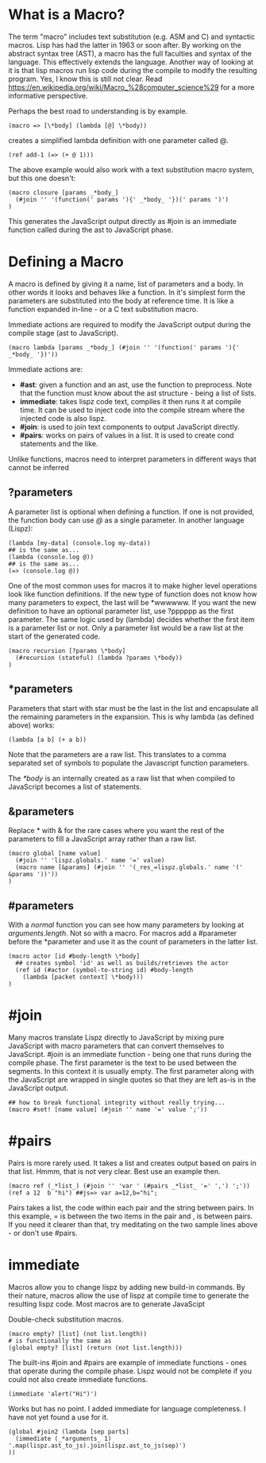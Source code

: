# What is a Macro?

The term "macro" includes text substitution (e.g. ASM and C) and syntactic macros. Lisp has had the latter in 1963 or soon after. By working on the abstract syntax tree (AST), a macro has the full faculties and syntax of the language. This effectively extends the language. Another way of looking at it is that lisp macros run lisp code during the compile to modify the resulting program. Yes, I know this is still not clear. Read https://en.wikipedia.org/wiki/Macro_%28computer_science%29 for a more informative perspective.

Perhaps the best road to understanding is by example.

    (macro => [\*body] (lambda [@] \*body))

creates a simplified lambda definition with one parameter called @.

    (ref add-1 (=> (+ @ 1)))

The above example would also work with a text substitution macro system, but this one doesn't:

    (macro closure [params _*body_]
      (#join '' '(function(' params '){' _*body_ '})(' params ')')
    )

This generates the JavaScript output directly as #join is an immediate function called during the ast to JavaScript phase.

# Defining a Macro

A macro is defined by giving it a name, list of parameters and a body. In other words it looks and behaves like a function. In it's simplest form the parameters are substituted into the body at reference time. It is like a function expanded in-line - or a C text substitution macro.

Immediate actions are required to modify the JavaScript output during the compile stage (ast to JavaScript).

    (macro lambda [params _*body_] (#join '' '(function(' params '){' _*body_ '})'))

Immediate actions are:

* __#ast__: given a function and an ast, use the function to preprocess. Note that the function must know about the ast structure - being a list of lists.
* **immediate**: takes lispz code text, compiles it then runs it at compile time. It can be used to inject code into the compile stream where the injected code is also lispz.
* **#join**: is used to join text components to output JavaScript directly.
* **#pairs**: works on pairs of values in a list. It is used to create cond statements and the like.

Unlike functions, macros need to interpret parameters in different ways that cannot be inferred

## ?parameters

A parameter list is optional when defining a function. If one is not provided, the function body can use _@_ as a single parameter. In another language (Lispz):

    (lambda [my-data] (console.log my-data))
    ## is the same as...
    (lambda (console.log @))
    ## is the same as...
    (=> (console.log @))

One of the most common uses for macros it to make higher level operations look like function definitions. If the new type of function does not know how many parameters to expect, the last will be \*wwwwww. If you want the new definition to have an optional
parameter list, use ?pppppp as the first parameter. The same logic used by (lambda) decides whether the first item is a parameter list or not. Only a parameter list would be a raw list at the start of the generated code.

    (macro recursion [?params \*body]
      (#recursion (stateful) (lambda ?params \*body))
    )


## \*parameters

Parameters that start with star must be the last in the list and encapsulate all the remaining parameters in the expansion. This is why lambda (as defined above) works:

    (lambda [a b] (+ a b))

Note that the parameters are a raw list. This translates to a comma separated set of symbols to populate the Javascript function parameters.

The _*body_ is an internally created as a raw list that when compiled to JavaScript becomes a list of statements.

## &parameters

Replace \* with & for the rare cases where you want the rest of the parameters
to fill a JavaScript array rather than a raw list.

    (macro global [name value]
      (#join '' 'lispz.globals.' name '=' value)
      (macro name [&params] (#join '' '(_res_=lispz.globals.' name '(' &params '))'))
    )

## #parameters

With a _normal_ function you can see how many parameters by looking at _arguments.length_. Not so with a macro. For macros add a #parameter before the \*parameter and use it as the count of parameters in the latter list.

    (macro actor [id #body-length \*body]
      ## creates symbol 'id' as well as builds/retrieves the actor
      (ref id (#actor (symbol-to-string id) #body-length
        (lambda [packet context] \*body)))
    )

# #join
Many macros translate Lispz directly to JavaScript by mixing pure JavaScript with macro parameters that can convert themselves to JavaScript. _#join_ is an immediate function - being one that runs during the compile phase. The first parameter is the text to be used between the segments. In this context it is usually empty. The first parameter along with the JavaScript are wrapped in single quotes so that they are left as-is in the JavaScript output.

    ## how to break functional integrity without really trying...
    (macro #set! [name value] (#join '' name '=' value ';'))

# #pairs
Pairs is more rarely used. It takes a list and creates output based on pairs in that list. Hmmm, that is not very clear. Best use an example then.

    (macro ref (_*list_) (#join '' 'var ' (#pairs _*list_ '=' ',') ';'))
    (ref a 12  b "hi") ##js=> var a=12,b="hi";

Pairs takes a list, the code within each pair and the string between pairs. In this example, = is between the two items in the pair and , is between pairs. If you need it clearer than that, try meditating on the two sample lines above - or don't use #pairs.

# immediate

Macros allow you to change lispz by adding new build-in commands. By their nature, macros allow the use of lispz at compile time to generate the resulting lispz code. Most macros are to generate JavaScipt

Double-check substitution macros.

    (macro empty? [list] (not list.length))
    # is functionally the same as
    (global empty? [list] (return (not list.length)))

The built-ins #join and #pairs are example of immediate functions - ones that operate during the compile phase. Lispz would not be complete if you could not also create immediate functions.

    (immediate 'alert("Hi")')

Works but has no point. I added immediate for language completeness. I have not yet found a use for it.

    (global #join2 (lambda [sep parts]
      (immediate (_*arguments_ 1) '.map(lispz.ast_to_js).join(lispz.ast_to_js(sep)')
    ))

